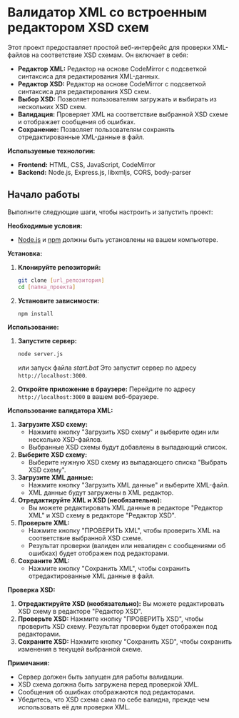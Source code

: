 # Валидатор XML со встроенным редактором XSD схем

Этот проект предоставляет простой веб-интерфейс для проверки XML-файлов на соответствие XSD схемам. Он включает в себя:

*   **Редактор XML:** Редактор на основе CodeMirror с подсветкой синтаксиса для редактирования XML-данных.
*   **Редактор XSD:** Редактор на основе CodeMirror с подсветкой синтаксиса для редактирования XSD схем.
*   **Выбор XSD:** Позволяет пользователям загружать и выбирать из нескольких XSD схем.
*   **Валидация:** Проверяет XML на соответствие выбранной XSD схеме и отображает сообщения об ошибках.
*   **Сохранение:** Позволяет пользователям сохранять отредактированные XML-данные в файл.

**Используемые технологии:**

*   **Frontend:** HTML, CSS, JavaScript, CodeMirror
*   **Backend:** Node.js, Express.js, libxmljs, CORS, body-parser


## Начало работы

Выполните следующие шаги, чтобы настроить и запустить проект:

**Необходимые условия:**

*   [Node.js](https://nodejs.org/) и [npm](https://www.npmjs.com/) должны быть установлены на вашем компьютере.

**Установка:**

1.  **Клонируйте репозиторий:**
    ```bash
    git clone [url_репозитория]
    cd [папка_проекта]
    ```

2.  **Установите зависимости:**
    ```bash
    npm install
    ```

**Использование:**

1.  **Запустите сервер:**
    ```bash
    node server.js
    ```
    или запуск файла *start.bat*
    Это запустит сервер по адресу `http://localhost:3000`.

2.  **Откройте приложение в браузере:**
    Перейдите по адресу `http://localhost:3000` в вашем веб-браузере.

**Использование валидатора XML:**

1.  **Загрузите XSD схему:**
    *   Нажмите кнопку "Загрузить XSD схему" и выберите один или несколько XSD-файлов.
    *   Выбранные XSD схемы будут добавлены в выпадающий список.
2.  **Выберите XSD схему:**
    *   Выберите нужную XSD схему из выпадающего списка "Выбрать XSD схему".
3.  **Загрузите XML данные:**
    *   Нажмите кнопку "Загрузить XML данные" и выберите XML-файл.
    *   XML данные будут загружены в XML редактор.
4.  **Отредактируйте XML и XSD (необязательно):**
    *   Вы можете редактировать XML данные в редакторе "Редактор XML" и XSD схему в редакторе "Редактор XSD".
5.  **Проверьте XML:**
    *   Нажмите кнопку "ПРОВЕРИТЬ XML", чтобы проверить XML на соответствие выбранной XSD схеме.
    *   Результат проверки (валиден или невалиден с сообщениями об ошибках) будет отображен под редакторами.
6.  **Сохраните XML:**
    *   Нажмите кнопку "Сохранить XML", чтобы сохранить отредактированные XML данные в файл.

**Проверка XSD:**

1.  **Отредактируйте XSD (необязательно):** Вы можете редактировать XSD схему в редакторе "Редактор XSD".
2.  **Проверьте XSD:** Нажмите кнопку "ПРОВЕРИТЬ XSD", чтобы проверить XSD схему. Результат проверки будет отображен под редакторами.
3.  **Сохраните XSD:** Нажмите кнопку "Сохранить XSD", чтобы сохранить изменения в текущей выбранной схеме.

**Примечания:**

*   Сервер должен быть запущен для работы валидации.
*   XSD схема должна быть загружена перед проверкой XML.
*   Сообщения об ошибках отображаются под редакторами.
*   Убедитесь, что XSD схема сама по себе валидна, прежде чем использовать её для проверки XML.
